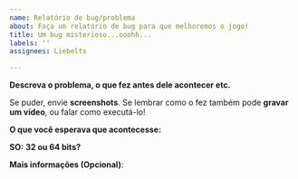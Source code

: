 ```yaml
---
name: Relatório de bug/problema
about: Faça um relatório de bug para que melhoremos o jogo!
title: Um bug misterioso...ooohh...
labels: ''
assignees: Liebelts

---
```


**Descreva o problema, o que fez antes dele acontecer etc.**

Se puder, envie **screenshots**. Se lembrar como o fez também pode **gravar um vídeo**, ou falar como executá-lo!

**O que você esperava que acontecesse:**

**SO:**
**32 ou 64 bits?**

**Mais informações (Opcional)**:
